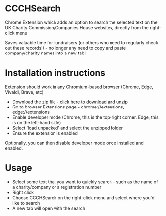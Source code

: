 # CCCHSearch
Chrome Extension which adds an option to search the selected text on the UK Charity Commission/Companies House websites, directly from the right-click menu

Saves valuable time for fundraisers (or others who need to regularly check out these records!) - no longer any need to copy and paste company/charity names into a new tab!

# Installation instructions

Extension should work in any Chromium-based browser (Chrome, Edge, Vivaldi, Brave, etc)

* Download the zip file - [click here to download](https://github.com/SeanFirth/CCCHSearch/raw/main/CCCHSearch.zip) and unzip
* Go to browser Extensions page - chrome://extensions, edge://extensions
* Enable developer mode (Chrome, this is the top-right corner. Edge, this is on the left-hand side)
* Select 'load unpacked' and select the unzipped folder
* Ensure the extension is enabled

Optionally, you can then disable developer mode once installed and enabled.

# Usage

* Select some text that you want to quickly search - such as the name of a charity/company or a registration number
* Right click
* Choose CCCHSearch on the right-click menu and select where you'd like to search
* A new tab will open with the search
